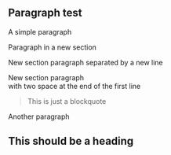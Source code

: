 ## Paragraph test
A simple paragraph

Paragraph in a new section

New section paragraph
separated by a new line

New section paragraph  
with two space at the end of the first line
> This is just a blockquote

Another paragraph
## This should be a heading
